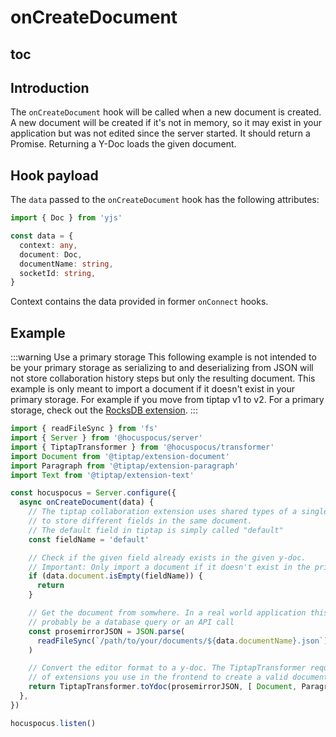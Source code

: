 # onCreateDocument

## toc

## Introduction

The `onCreateDocument` hook will be called when a new document is created. A new document will be created if it's not in memory, so it may exist in your application but was not edited since the server started. It should return a Promise. Returning a Y-Doc loads the given document.

## Hook payload

The `data` passed to the `onCreateDocument` hook has the following attributes:

```typescript
import { Doc } from 'yjs'

const data = {
  context: any,
  document: Doc,
  documentName: string,
  socketId: string,
}
```

Context contains the data provided in former `onConnect` hooks.

## Example

:::warning Use a primary storage
This following example is not intended to be your primary storage as serializing to and deserializing from JSON will not store collaboration history steps but only the resulting document. This example is only meant to import a document if it doesn't exist in your primary storage. For example if you move from tiptap v1 to v2. For a primary storage, check out the [RocksDB extension](/extensions/rocksdb).
:::

```typescript
import { readFileSync } from 'fs'
import { Server } from '@hocuspocus/server'
import { TiptapTransformer } from '@hocuspocus/transformer'
import Document from '@tiptap/extension-document'
import Paragraph from '@tiptap/extension-paragraph'
import Text from '@tiptap/extension-text'

const hocuspocus = Server.configure({
  async onCreateDocument(data) {
    // The tiptap collaboration extension uses shared types of a single y-doc
    // to store different fields in the same document.
    // The default field in tiptap is simply called "default"
    const fieldName = 'default'

    // Check if the given field already exists in the given y-doc.
    // Important: Only import a document if it doesn't exist in the primary data storage!
    if (data.document.isEmpty(fieldName)) {
      return
    }

    // Get the document from somwhere. In a real world application this would
    // probably be a database query or an API call
    const prosemirrorJSON = JSON.parse(
      readFileSync(`/path/to/your/documents/${data.documentName}.json`) || "{}"
    )

    // Convert the editor format to a y-doc. The TiptapTransformer requires you to pass the list
    // of extensions you use in the frontend to create a valid document
    return TiptapTransformer.toYdoc(prosemirrorJSON, [ Document, Paragraph, Text ], fieldName)
  },
})

hocuspocus.listen()
```
